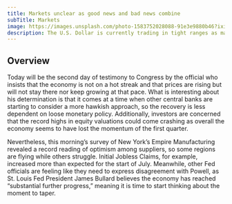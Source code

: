 ```yaml
---
title: Markets unclear as good news and bad news combine
subTitle: Markets
image: https://images.unsplash.com/photo-1583752028088-91e3e9880b46?ixid=MnwxMjA3fDB8MHxwaG90by1wYWdlfHx8fGVufDB8fHx8&ixlib=rb-1.2.1&auto=format&fit=crop&w=2767&q=80
description: The U.S. Dollar is currently trading in tight ranges as markets digest a deluge of data from both China and the U.S. while also embracing the ongoing dovish stance by Fed’s Chairman Jerome Powell.
---
```


## Overview

Today will be the second day of testimony to Congress by the official who insists that the economy is not on a hot streak and that prices are rising but will not stay there nor keep growing at that pace. What is interesting about his determination is that it comes at a time when other central banks are starting to consider a more hawkish approach, so the recovery is less dependent on loose monetary policy. Additionally, investors are concerned that the record highs in equity valuations could come crashing as overall the economy seems to have lost the momentum of the first quarter.

Nevertheless, this morning’s survey of New York’s Empire Manufacturing revealed a record reading of optimism among suppliers, so some regions are flying while others struggle. Initial Jobless Claims, for example, increased more than expected for the start of July. Meanwhile, other Fed officials are feeling like they need to express disagreement with Powell, as St. Louis Fed President James Bullard believes the economy has reached “substantial further progress,” meaning it is time to start thinking about the moment to taper.
